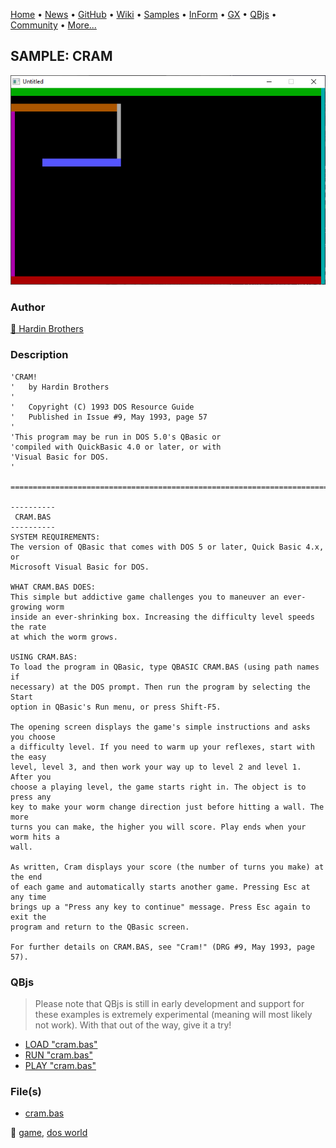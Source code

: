 [Home](https://qb64.com) • [News](../../news.md) • [GitHub](https://github.com/QB64Official/qb64) • [Wiki](https://github.com/QB64Official/qb64/wiki) • [Samples](../../samples.md) • [InForm](../../inform.md) • [GX](../../gx.md) • [QBjs](../../qbjs.md) • [Community](../../community.md) • [More...](../../more.md)

## SAMPLE: CRAM

![screenshot.png](img/screenshot.png)

### Author

[🐝 Hardin Brothers](../hardin-brothers.md) 

### Description

```text
'CRAM!
'   by Hardin Brothers
'
'   Copyright (C) 1993 DOS Resource Guide
'   Published in Issue #9, May 1993, page 57
'
'This program may be run in DOS 5.0's QBasic or
'compiled with QuickBasic 4.0 or later, or with
'Visual Basic for DOS.
'

==============================================================================

----------
 CRAM.BAS
----------
SYSTEM REQUIREMENTS:
The version of QBasic that comes with DOS 5 or later, Quick Basic 4.x, or 
Microsoft Visual Basic for DOS.

WHAT CRAM.BAS DOES:
This simple but addictive game challenges you to maneuver an ever-growing worm 
inside an ever-shrinking box. Increasing the difficulty level speeds the rate 
at which the worm grows.

USING CRAM.BAS:
To load the program in QBasic, type QBASIC CRAM.BAS (using path names if 
necessary) at the DOS prompt. Then run the program by selecting the Start 
option in QBasic's Run menu, or press Shift-F5.

The opening screen displays the game's simple instructions and asks you choose 
a difficulty level. If you need to warm up your reflexes, start with the easy 
level, level 3, and then work your way up to level 2 and level 1. After you 
choose a playing level, the game starts right in. The object is to press any 
key to make your worm change direction just before hitting a wall. The more 
turns you can make, the higher you will score. Play ends when your worm hits a 
wall.

As written, Cram displays your score (the number of turns you make) at the end 
of each game and automatically starts another game. Pressing Esc at any time 
brings up a "Press any key to continue" message. Press Esc again to exit the 
program and return to the QBasic screen.

For further details on CRAM.BAS, see "Cram!" (DRG #9, May 1993, page 57).
```

### QBjs

> Please note that QBjs is still in early development and support for these examples is extremely experimental (meaning will most likely not work). With that out of the way, give it a try!

* [LOAD "cram.bas"](https://v6p9d9t4.ssl.hwcdn.net/html/6029471/index.html?src=https://qb64.com/samples/cram/src/cram.bas)
* [RUN "cram.bas"](https://v6p9d9t4.ssl.hwcdn.net/html/6029471/index.html?mode=auto&src=https://qb64.com/samples/cram/src/cram.bas)
* [PLAY "cram.bas"](https://v6p9d9t4.ssl.hwcdn.net/html/6029471/index.html?mode=play&src=https://qb64.com/samples/cram/src/cram.bas)

### File(s)

* [cram.bas](src/cram.bas)

🔗 [game](../game.md), [dos world](../dos-world.md)
